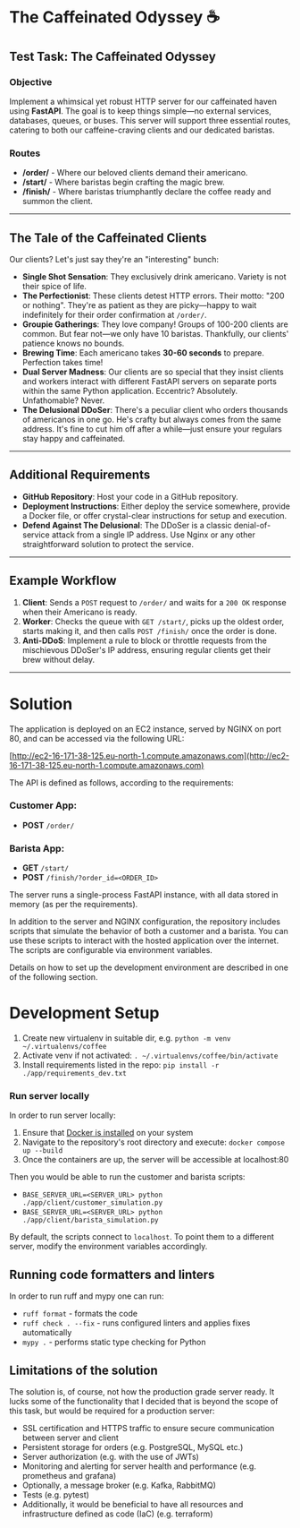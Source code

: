 # The Caffeinated Odyssey ☕️

## Test Task: The Caffeinated Odyssey

### Objective
Implement a whimsical yet robust HTTP server for our caffeinated haven using **FastAPI**. The goal is to keep things simple—no external services, databases, queues, or buses. This server will support three essential routes, catering to both our caffeine-craving clients and our dedicated baristas.

### Routes
- **/order/** - Where our beloved clients demand their americano.
- **/start/** - Where baristas begin crafting the magic brew.
- **/finish/** - Where baristas triumphantly declare the coffee ready and summon the client.

---

## The Tale of the Caffeinated Clients

Our clients? Let's just say they're an "interesting" bunch:

- **Single Shot Sensation**: They exclusively drink americano. Variety is not their spice of life.
- **The Perfectionist**: These clients detest HTTP errors. Their motto: "200 or nothing". They're as patient as they are picky—happy to wait indefinitely for their order confirmation at `/order/`.
- **Groupie Gatherings**: They love company! Groups of 100-200 clients are common. But fear not—we only have 10 baristas. Thankfully, our clients' patience knows no bounds.
- **Brewing Time**: Each americano takes **30-60 seconds** to prepare. Perfection takes time!
- **Dual Server Madness**: Our clients are so special that they insist clients and workers interact with different FastAPI servers on separate ports within the same Python application. Eccentric? Absolutely. Unfathomable? Never.
- **The Delusional DDoSer**: There's a peculiar client who orders thousands of americanos in one go. He's crafty but always comes from the same address. It's fine to cut him off after a while—just ensure your regulars stay happy and caffeinated.

---

## Additional Requirements

- **GitHub Repository**: Host your code in a GitHub repository.
- **Deployment Instructions**: Either deploy the service somewhere, provide a Docker file, or offer crystal-clear instructions for setup and execution.
- **Defend Against The Delusional**: The DDoSer is a classic denial-of-service attack from a single IP address. Use Nginx or any other straightforward solution to protect the service.

---

## Example Workflow

1. **Client**: Sends a `POST` request to `/order/` and waits for a `200 OK` response when their Americano is ready.
2. **Worker**: Checks the queue with `GET /start/`, picks up the oldest order, starts making it, and then calls `POST /finish/` once the order is done.
3. **Anti-DDoS**: Implement a rule to block or throttle requests from the mischievous DDoSer's IP address, ensuring regular clients get their brew without delay.

---

# Solution

The application is deployed on an EC2 instance, served by NGINX on port 80, and can be accessed via the following URL:

[http://ec2-16-171-38-125.eu-north-1.compute.amazonaws.com](http://ec2-16-171-38-125.eu-north-1.compute.amazonaws.com)

The API is defined as follows, according to the requirements:

### Customer App:
- **POST** `/order/`

### Barista App:
- **GET** `/start/`
- **POST** `/finish/?order_id=<ORDER_ID>`

The server runs a single-process FastAPI instance, with all data stored in memory (as per the requirements).

In addition to the server and NGINX configuration, the repository includes scripts that simulate the behavior of both a customer and a barista. You can use these scripts to interact with the hosted application over the internet. The scripts are configurable via environment variables.

Details on how to set up the development environment are described in one of the following section.

# Development Setup

1. Create new virtualenv in suitable dir, e.g. `python -m venv ~/.virtualenvs/coffee`
2. Activate venv if not activated: `. ~/.virtualenvs/coffee/bin/activate`
3. Install requirements listed in the repo: `pip install -r ./app/requirements_dev.txt`

### Run server locally

In order to run server locally:

1. Ensure that [Docker is installed](https://docs.docker.com/engine/install/) on your system
2. Navigate to the repository's root directory and execute: `docker compose up --build`
3. Once the containers are up, the server will be accessible at localhost:80

Then you would be able to run the customer and barista scripts:
- `BASE_SERVER_URL=<SERVER_URL> python ./app/client/customer_simulation.py`
- `BASE_SERVER_URL=<SERVER_URL> python ./app/client/barista_simulation.py`

By default, the scripts connect to `localhost`. To point them to a different server, modify the environment variables accordingly.

## Running code formatters and linters

In order to run ruff and mypy one can run:

- `ruff format` - formats the code
- `ruff check . --fix` -  runs configured linters and applies fixes automatically
- `mypy .` - performs static type checking for Python

## Limitations of the solution

The solution is, of course, not how the production grade server ready. 
It lucks some of the functionality that I decided that is beyond the scope of this task,
but would be required for a production server:
- SSL certification and HTTPS traffic to ensure secure communication between server and client 
- Persistent storage for orders (e.g. PostgreSQL, MySQL etc.) 
- Server authorization (e.g. with the use of JWTs)
- Monitoring and alerting for server health and performance (e.g. prometheus and grafana)
- Optionally, a message broker (e.g. Kafka, RabbitMQ)
- Tests (e.g. pytest)
- Additionally, it would be beneficial to have all resources and infrastructure defined as code (IaC) (e.g. terraform) 



